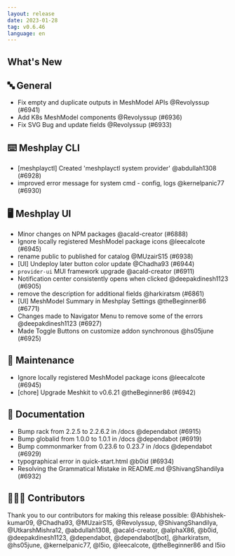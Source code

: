 ```yaml
---
layout: release
date: 2023-01-28
tag: v0.6.46
language: en
---
```


## What's New
## 🔤 General
- Fix empty and duplicate outputs in MeshModel APIs @Revolyssup (#6941)
- Add K8s MeshModel components @Revolyssup (#6936)
- Fix SVG Bug and update fields @Revolyssup (#6933)

## ⌨️ Meshplay CLI

- [meshplayctl] Created 'meshplayctl system provider'  @abdullah1308 (#6928)
- improved error message for system cmd - config, logs @kernelpanic77 (#6930)

## 🖥 Meshplay UI

- Minor changes on NPM packages @acald-creator (#6888)
- Ignore locally registered MeshModel package icons @leecalcote (#6945)
- rename public to published for catalog @MUzairS15 (#6938)
- [UI] Undeploy later button color update @Chadha93 (#6944)
- `provider-ui` MUI framework upgrade @acald-creator (#6911)
- Notification center consistently opens when clicked @deepakdinesh1123 (#6905)
- remove the description for additional fields @harkiratsm (#6861)
- [UI] MeshModel Summary in Meshplay Settings @theBeginner86 (#6771)
- Changes made to Navigator Menu to remove some of the errors @deepakdinesh1123 (#6927)
- Made Toggle Buttons on customize addon synchronous @hs05june (#6925)

## 🧰 Maintenance

- Ignore locally registered MeshModel package icons @leecalcote (#6945)
- [chore] Upgrade Meshkit to v0.6.21 @theBeginner86 (#6942)

## 📖 Documentation

- Bump rack from 2.2.5 to 2.2.6.2 in /docs @dependabot (#6915)
- Bump globalid from 1.0.0 to 1.0.1 in /docs @dependabot (#6919)
- Bump commonmarker from 0.23.6 to 0.23.7 in /docs @dependabot (#6929)
- typographical error in quick-start.html @b0id (#6934)
- Resolving the Grammatical Mistake in README.md @ShivangShandilya (#6932)

## 👨🏽‍💻 Contributors

Thank you to our contributors for making this release possible:
@Abhishek-kumar09, @Chadha93, @MUzairS15, @Revolyssup, @ShivangShandilya, @UtkarshMishra12, @abdullah1308, @acald-creator, @alphaX86, @b0id, @deepakdinesh1123, @dependabot, @dependabot[bot], @harkiratsm, @hs05june, @kernelpanic77, @l5io, @leecalcote, @theBeginner86 and l5io
